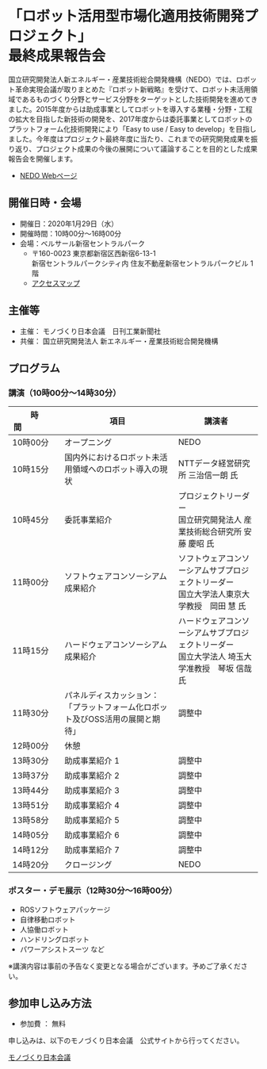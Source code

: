 # 「ロボット活用型市場化適用技術開発プロジェクト」<br/> 最終成果報告会

国立研究開発法人新エネルギー・産業技術総合開発機構（NEDO）では、ロボット革命実現会議が取りまとめた『ロボット新戦略』を受けて、ロボット未活用領域であるものづくり分野とサービス分野をターゲットとした技術開発を進めてきました。2015年度からは助成事業としてロボットを導入する業種・分野・工程の拡大を目指した新技術の開発を、2017年度からは委託事業としてロボットのプラットフォーム化技術開発により「Easy to use / Easy to develop」を目指しました。今年度はプロジェクト最終年度に当たり、これまでの研究開発成果を振り返り、プロジェクト成果の今後の展開について議論することを目的とした成果報告会を開催します。

- [NEDO Webページ](https://www.nedo.go.jp/events/CD_100113.html)

## 開催日時・会場

- 開催日：2020年1月29日（水）
- 開催時間：10時00分～16時00分
- 会場：ベルサール新宿セントラルパーク
  - 〒160-0023 東京都新宿区西新宿6-13-1 <br/> 新宿セントラルパークシティ内 住友不動産新宿セントラルパークビル 1階
  - [アクセスマップ](https://www.bellesalle.co.jp/shisetsu/shinjuku/bs_shinjuku/access/)

## 主催等

- 主催： モノづくり日本会議　日刊工業新聞社
- 共催： 国立研究開発法人 新エネルギー・産業技術総合開発機構

## プログラム

### 講演（10時00分～14時30分）

| 時間&nbsp;&nbsp;&nbsp;&nbsp;&nbsp;&nbsp;&nbsp;&nbsp;&nbsp;&nbsp;&nbsp;&nbsp;&nbsp;&nbsp;&nbsp;&nbsp;   | 項目     	 | 講演者 |
|---|---|---|
| 10時00分 | オープニング	| NEDO |
| 10時15分 | 国内外におけるロボット未活用領域へのロボット導入の現状	| NTTデータ経営研究所 三治信一朗 氏 |
| 10時45分 | 委託事業紹介	| プロジェクトリーダー <br/> 国立研究開発法人 産業技術総合研究所 安藤 慶昭 氏 |
| 11時00分 | ソフトウェアコンソーシアム 成果紹介	| ソフトウェアコンソーシアムサブプロジェクトリーダー <br/> 国立大学法人東京大学教授　岡田 慧 氏 |
| 11時15分 | ハードウェアコンソーシアム 成果紹介	| ハードウェアコンソーシアムサブプロジェクトリーダー <br/> 国立大学法人 埼玉大学准教授　琴坂 信哉 氏 |
| 11時30分 | パネルディスカッション： 「プラットフォーム化ロボット及びOSS活用の展開と期待」 | 調整中 |
| 12時00分 | 休憩 | |
| 13時30分 | 助成事業紹介	1 | 調整中 |
| 13時37分 | 助成事業紹介	2 | 調整中 |
| 13時44分 | 助成事業紹介	3 | 調整中 |
| 13時51分 | 助成事業紹介	4 | 調整中 |
| 13時58分 | 助成事業紹介	5 | 調整中 |
| 14時05分 | 助成事業紹介	6 | 調整中 |
| 14時12分 | 助成事業紹介	7 | 調整中 |
| 14時20分 | クロージング	  | NEDO |

### ポスター・デモ展示（12時30分～16時00分）

- ROSソフトウェアパッケージ
- 自律移動ロボット
- 人協働ロボット
- ハンドリングロボット
- パワーアシストスーツ など

※講演内容は事前の予告なく変更となる場合がございます。予めご了承ください。

## 参加申し込み方法

- 参加費 ： 無料

申し込みは、以下のモノづくり日本会議　公式サイトから行ってください。

[モノづくり日本会議](https://www.cho-monodzukuri.jp/event/show/id/wsz896g7sk)



